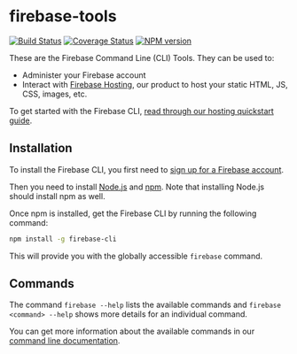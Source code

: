 # firebase-tools

[![Build Status](https://travis-ci.org/firebase/firebase-tools.svg?branch=master)](https://travis-ci.org/firebase/firebase-tools)
[![Coverage Status](https://img.shields.io/coveralls/firebase/firebase-tools.svg?branch=master&style=flat)](https://coveralls.io/r/firebase/firebase-tools)
[![NPM version](https://badge.fury.io/js/firebase-tools.svg)](http://badge.fury.io/js/firebase-cli)

These are the Firebase Command Line (CLI) Tools. They can be used to:

* Administer your Firebase account
* Interact with [Firebase Hosting](https://www.firebase.com/hosting.html), our product to host your
static HTML, JS, CSS, images, etc.

To get started with the Firebase CLI, [read through our hosting quickstart guide](https://www.firebase.com/docs/hosting.html).


## Installation

To install the Firebase CLI, you first need to [sign up for a Firebase account](https://www.firebase.com/signup/).

Then you need to install [Node.js](http://nodejs.org/) and [npm](https://npmjs.org/). Note that
installing Node.js should install npm as well.

Once npm is installed, get the Firebase CLI by running the following command:

```bash
npm install -g firebase-cli
```

This will provide you with the globally accessible `firebase` command.


## Commands

The command `firebase --help` lists the available commands and `firebase <command> --help` shows
more details for an individual command.

You can get more information about the available commands in our
[command line documentation](https://www.firebase.com/docs/hosting/command-line-tool.html).
